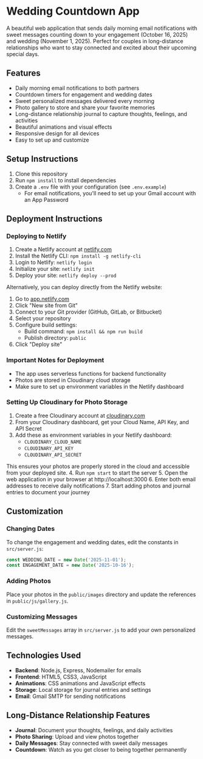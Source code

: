 # Wedding Countdown App

A beautiful web application that sends daily morning email notifications with sweet messages counting down to your engagement (October 16, 2025) and wedding (November 1, 2025). Perfect for couples in long-distance relationships who want to stay connected and excited about their upcoming special days.

## Features

- Daily morning email notifications to both partners
- Countdown timers for engagement and wedding dates
- Sweet personalized messages delivered every morning
- Photo gallery to store and share your favorite memories
- Long-distance relationship journal to capture thoughts, feelings, and activities
- Beautiful animations and visual effects
- Responsive design for all devices
- Easy to set up and customize

## Setup Instructions

1. Clone this repository
2. Run `npm install` to install dependencies
3. Create a `.env` file with your configuration (see `.env.example`)
   - For email notifications, you'll need to set up your Gmail account with an App Password

## Deployment Instructions

### Deploying to Netlify

1. Create a Netlify account at [netlify.com](https://www.netlify.com/)
2. Install the Netlify CLI: `npm install -g netlify-cli`
3. Login to Netlify: `netlify login`
4. Initialize your site: `netlify init`
5. Deploy your site: `netlify deploy --prod`

Alternatively, you can deploy directly from the Netlify website:

1. Go to [app.netlify.com](https://app.netlify.com/)
2. Click "New site from Git"
3. Connect to your Git provider (GitHub, GitLab, or Bitbucket)
4. Select your repository
5. Configure build settings:
   - Build command: `npm install && npm run build`
   - Publish directory: `public`
6. Click "Deploy site"

### Important Notes for Deployment

- The app uses serverless functions for backend functionality
- Photos are stored in Cloudinary cloud storage
- Make sure to set up environment variables in the Netlify dashboard

### Setting Up Cloudinary for Photo Storage

1. Create a free Cloudinary account at [cloudinary.com](https://cloudinary.com/)
2. From your Cloudinary dashboard, get your Cloud Name, API Key, and API Secret
3. Add these as environment variables in your Netlify dashboard:
   - `CLOUDINARY_CLOUD_NAME`
   - `CLOUDINARY_API_KEY`
   - `CLOUDINARY_API_SECRET`

This ensures your photos are properly stored in the cloud and accessible from your deployed site.
4. Run `npm start` to start the server
5. Open the web application in your browser at http://localhost:3000
6. Enter both email addresses to receive daily notifications
7. Start adding photos and journal entries to document your journey

## Customization

### Changing Dates
To change the engagement and wedding dates, edit the constants in `src/server.js`:
```javascript
const WEDDING_DATE = new Date('2025-11-01');
const ENGAGEMENT_DATE = new Date('2025-10-16');
```

### Adding Photos
Place your photos in the `public/images` directory and update the references in `public/js/gallery.js`.

### Customizing Messages
Edit the `sweetMessages` array in `src/server.js` to add your own personalized messages.

## Technologies Used

- **Backend**: Node.js, Express, Nodemailer for emails
- **Frontend**: HTML5, CSS3, JavaScript
- **Animations**: CSS animations and JavaScript effects
- **Storage**: Local storage for journal entries and settings
- **Email**: Gmail SMTP for sending notifications

## Long-Distance Relationship Features

- **Journal**: Document your thoughts, feelings, and daily activities
- **Photo Sharing**: Upload and view photos together
- **Daily Messages**: Stay connected with sweet daily messages
- **Countdown**: Watch as you get closer to being together permanently
